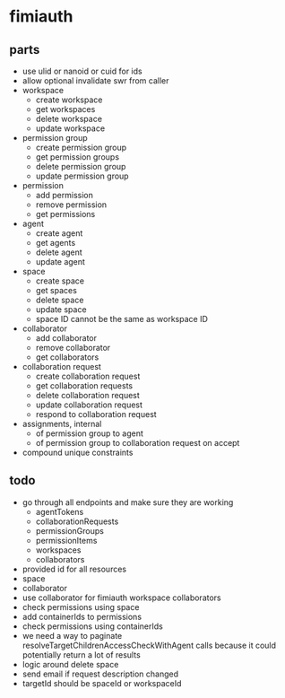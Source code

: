# fimiauth

## parts

- use ulid or nanoid or cuid for ids
- allow optional invalidate swr from caller
- workspace
  - create workspace
  - get workspaces
  - delete workspace
  - update workspace
- permission group
  - create permission group
  - get permission groups
  - delete permission group
  - update permission group
- permission
  - add permission
  - remove permission
  - get permissions
- agent
  - create agent
  - get agents
  - delete agent
  - update agent
- space
  - create space
  - get spaces
  - delete space
  - update space
  - space ID cannot be the same as workspace ID
- collaborator
  - add collaborator
  - remove collaborator
  - get collaborators
- collaboration request
  - create collaboration request
  - get collaboration requests
  - delete collaboration request
  - update collaboration request
  - respond to collaboration request
- assignments, internal
  - of permission group to agent
  - of permission group to collaboration request on accept
- compound unique constraints

## todo

- go through all endpoints and make sure they are working
  - agentTokens
  - collaborationRequests
  - permissionGroups
  - permissionItems
  - workspaces
  - collaborators
- provided id for all resources
- space
- collaborator
- use collaborator for fimiauth workspace collaborators
- check permissions using space
- add containerIds to permissions
- check permissions using containerIds
- we need a way to paginate resolveTargetChildrenAccessCheckWithAgent calls because it could potentially return a lot of results
- logic around delete space
- send email if request description changed
- targetId should be spaceId or workspaceId

